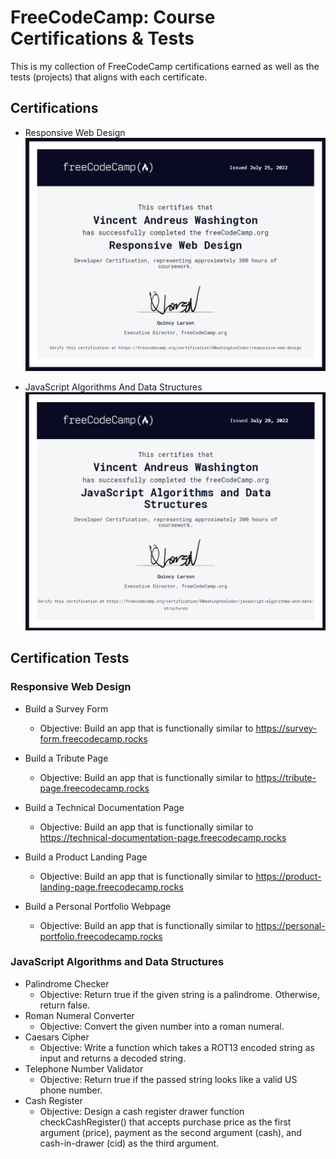 # FreeCodeCamp: Course Certifications & Tests

This is my collection of FreeCodeCamp certifications earned as well as the tests (projects) that aligns with each certificate.

## Certifications
* Responsive Web Design
    ![Responsive Web Design Certification](./Certifications/responsive-web-design.png)

* JavaScript Algorithms And Data Structures
    ![JavaScript Algorithms and Data Structures Certification](./Certifications/javascript-algorithms-and-data-structures.png)

## Certification Tests
### Responsive Web Design
* Build a Survey Form
    -  Objective: Build an app that is functionally similar to https://survey-form.freecodecamp.rocks

* Build a Tribute Page
    -  Objective: Build an app that is functionally similar to https://tribute-page.freecodecamp.rocks

* Build a Technical Documentation Page
    -  Objective: Build an app that is functionally similar to https://technical-documentation-page.freecodecamp.rocks

* Build a Product Landing Page
    -  Objective: Build an app that is functionally similar to https://product-landing-page.freecodecamp.rocks

* Build a Personal Portfolio Webpage
    -  Objective: Build an app that is functionally similar to https://personal-portfolio.freecodecamp.rocks

### JavaScript Algorithms and Data Structures
* Palindrome Checker
    - Objective: Return true if the given string is a palindrome. Otherwise, return false.
* Roman Numeral Converter
    - Objective: Convert the given number into a roman numeral.
* Caesars Cipher
    - Objective: Write a function which takes a ROT13 encoded string as input and returns a decoded string.
* Telephone Number Validator
    - Objective: Return true if the passed string looks like a valid US phone number.
* Cash Register
    - Objective: Design a cash register drawer function checkCashRegister() that accepts purchase price as the first argument (price), payment as the second argument (cash), and cash-in-drawer (cid) as the third argument.